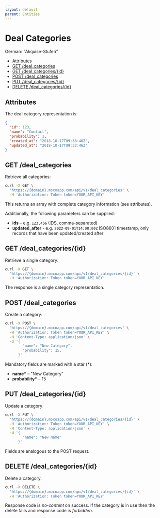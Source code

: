 ```yaml
---
layout: default
parent: Entities
---
```


# Deal Categories

German: "Akquise-Stufen"

<!-- TOC -->

- [Attributes](#attributes)
- [GET /deal_categories](#get-deal_categories)
- [GET /deal_categories/{id}](#get-deal_categoriesid)
- [POST /deal_categories](#post-deal_categories)
- [PUT /deal_categories/{id}](#put-deal_categoriesid)
- [DELETE /deal_categories/{id}](#delete-deal_categoriesid)

<!-- /TOC -->

## Attributes

The deal category representation is:

```json
{
  "id": 123,
  "name": "Contact",
  "probability": 1,
  "created_at": "2018-10-17T09:33:46Z",
  "updated_at": "2018-10-17T09:33:46Z"
}
```

## GET /deal_categories

Retrieve all categories:

```bash
curl -X GET \
  'https://{domain}.mocoapp.com/api/v1/deal_categories' \
  -H 'Authorization: Token token=YOUR_API_KEY'
```

This returns an array with complete category information (see attributes).

Additionally, the following parameters can be supplied:

- **ids** – e.g. `123,456` (IDS, comma-separated)
- **updated_after** - e.g. `2022-09-01T14:00:00Z` ISO8601 timestamp, only records that have been updated/created after

## GET /deal_categories/{id}

Retrieve a single category:

```bash
curl -X GET \
  'https://{domain}.mocoapp.com/api/v1/deal_categories/{id}' \
  -H 'Authorization: Token token=YOUR_API_KEY'
```

The response is a single category representation.

## POST /deal_categories

Create a category:

```bash
curl -X POST \
  'https://{domain}.mocoapp.com/api/v1/deal_categories' \
  -H 'Authorization: Token token=YOUR_API_KEY' \
  -H 'Content-Type: application/json' \
  -d '{
        "name": "New Category",
        "probability": 15,
      }'
```

Mandatory fields are marked with a star (\*):

- **name\*** – "New Category"
- **probability\*** – 15

## PUT /deal_categories/{id}

Update a category:

```bash
curl -X PUT \
  'https://{domain}.mocoapp.com/api/v1/deal_categories/{id}' \
  -H 'Authorization: Token token=YOUR_API_KEY' \
  -H 'Content-Type: application/json' \
  -d '{
        "name": "New Name"
      }'
```

Fields are analogous to the POST request.

## DELETE /deal_categories/{id}

Delete a category.

```bash
curl -X DELETE \
  'https://{domain}.mocoapp.com/api/v1/deal_categories/{id}' \
  -H 'Authorization: Token token=YOUR_API_KEY'
```

Response code is _no-content_ on success.
If the category is in use then the delete fails and response code is _forbidden_.
